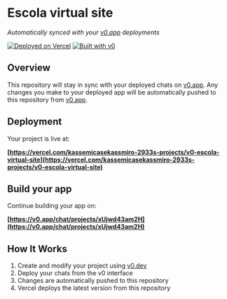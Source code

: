 # Escola virtual site

*Automatically synced with your [v0.app](https://v0.app) deployments*

[![Deployed on Vercel](https://img.shields.io/badge/Deployed%20on-Vercel-black?style=for-the-badge&logo=vercel)](https://vercel.com/kassemicasekassmiro-2933s-projects/v0-escola-virtual-site)
[![Built with v0](https://img.shields.io/badge/Built%20with-v0.app-black?style=for-the-badge)](https://v0.app/chat/projects/xUjwd43am2H)

## Overview

This repository will stay in sync with your deployed chats on [v0.app](https://v0.app).
Any changes you make to your deployed app will be automatically pushed to this repository from [v0.app](https://v0.app).

## Deployment

Your project is live at:

**[https://vercel.com/kassemicasekassmiro-2933s-projects/v0-escola-virtual-site](https://vercel.com/kassemicasekassmiro-2933s-projects/v0-escola-virtual-site)**

## Build your app

Continue building your app on:

**[https://v0.app/chat/projects/xUjwd43am2H](https://v0.app/chat/projects/xUjwd43am2H)**

## How It Works

1. Create and modify your project using [v0.dev](https://v0.dev)
2. Deploy your chats from the v0 interface
3. Changes are automatically pushed to this repository
4. Vercel deploys the latest version from this repository
